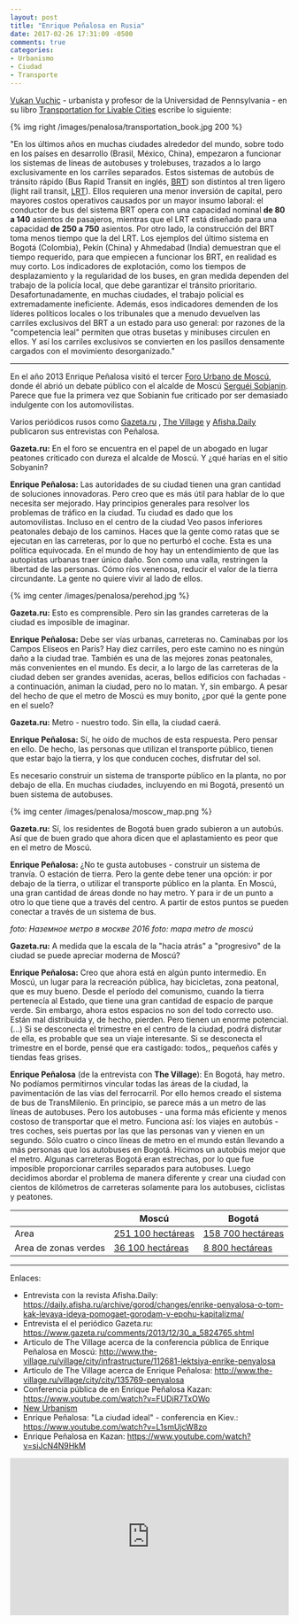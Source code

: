 ```yaml
---
layout: post
title: "Enrique Peñalosa en Rusia"
date: 2017-02-26 17:31:09 -0500
comments: true
categories: 
- Urbanismo
- Ciudad
- Transporte
---
```


[Vukan Vuchic](https://en.wikipedia.org/wiki/Vukan_R._Vuchic) - urbanista y profesor de la Universidad de Pennsylvania - en su libro [Transportation for Livable Cities](https://www.goodreads.com/book/show/2737061-transportation-for-livable-cities) escribe lo siguiente:

{% img right /images/penalosa/transportation_book.jpg 200 %}

"En los últimos años en muchas ciudades alrededor del mundo, sobre todo en los países en desarrollo (Brasil, México, China), empezaron a funcionar los sistemas de líneas de autobuses y trolebuses, trazados a lo largo exclusivamente en los carriles separados. Estos sistemas de autobús de tránsito rápido (Bus Rapid Transit en inglés, [BRT](https://es.wikipedia.org/wiki/Autob%C3%BAs_de_tr%C3%A1nsito_r%C3%A1pido)) son distintos al tren ligero (light rail transit, [LRT](https://en.wikipedia.org/wiki/Light_rail)). Ellos requieren una menor inversión de capital, pero mayores costos operativos causados ​​por un mayor insumo laboral: el conductor de bus del sistema BRT opera con una capacidad nominal **de 80 a 140** asientos de pasajeros, mientras que el LRT está diseñado para una capacidad **de 250 a 750** asientos. Por otro lado, la construcción del BRT toma menos tiempo que la del LRT. Los ejemplos del último sistema en Bogotá (Colombia), Pekín (China) y Ahmedabad (India) demuestran que el tiempo requerido, para que empiecen a funcionar los BRT, en realidad es muy corto. Los indicadores de explotación, como los tiempos de desplazamiento y la regularidad de los buses, en gran medida dependen del trabajo de la policía local, que debe garantizar el  tránsito prioritario. Desafortunadamente, en muchas ciudades, el trabajo policial es extremadamente ineficiente. Además, esos indicadores demenden de los líderes políticos locales o los tribunales que a menudo devuelven las carriles exclusivos del BRT a un estado para uso general: por razones de la "competencia leal" permiten que otras busetas y minibuses circulen en ellos. Y así los carriles exclusivos se convierten en los pasillos densamente cargados con el movimiento desorganizado."

<!-- more -->

-----

En el año 2013 Enrique Peñalosa visitó el tercer [Foro Urbano de Moscú](https://en.wikipedia.org/wiki/Moscow_Urban_Forum), donde él abrió un debate público con el alcalde de Moscú [Serguéi Sobianin](https://en.wikipedia.org/wiki/Sergey_Sobyanin). Parece que fue la primera vez que Sobianin fue criticado por ser demasiado indulgente con los automovilistas.

Varios periódicos rusos como [Gazeta.ru](https://www.gazeta.ru/) , [The Village](http://www.the-village.ru/) y [Afisha.Daily](https://en.wikipedia.org/wiki/Afisha) publicaron sus entrevistas con Peñalosa.

**Gazeta.ru:** En el foro se encuentra en el papel de un abogado en lugar peatones criticado con dureza el alcalde de Moscú. Y ¿qué harías en el sitio Sobyanin?

**Enrique Peñalosa:** Las autoridades de su ciudad tienen una gran cantidad de soluciones innovadoras. Pero creo que es más útil para hablar de lo que necesita ser mejorado. Hay principios generales para resolver los problemas de tráfico en la ciudad. Tu ciudad es dado que los automovilistas. Incluso en el centro de la ciudad Veo pasos inferiores peatonales debajo de los caminos. Haces que la gente como ratas que se ejecutan en las carreteras, por lo que no perturbó el coche. Esta es una política equivocada. En el mundo de hoy hay un entendimiento de que las autopistas urbanas traer único daño. Son como una valla, restringen la libertad de las personas. Cómo ríos venenosa, reducir el valor de la tierra circundante. La gente no quiere vivir al lado de ellos.

{% img center /images/penalosa/perehod.jpg %}

**Gazeta.ru:** Esto es comprensible. Pero sin las grandes carreteras de la ciudad es imposible de imaginar.

**Enrique Peñalosa:** Debe ser vías urbanas, carreteras no. Caminabas por los Campos Elíseos en París? Hay diez carriles, pero este camino no es ningún daño a la ciudad trae. También es una de las mejores zonas peatonales, más convenientes en el mundo. Es decir, a lo largo de las carreteras de la ciudad deben ser grandes avenidas, aceras, bellos edificios con fachadas - a continuación, animan la ciudad, pero no lo matan. Y, sin embargo. A pesar del hecho de que el metro de Moscú es muy bonito, ¿por qué la gente pone en el suelo?

**Gazeta.ru:** Metro - nuestro todo. Sin ella, la ciudad caerá.

**Enrique Peñalosa:**  Sí, he oído de muchos de esta respuesta. Pero pensar en ello. De hecho, las personas que utilizan el transporte público, tienen que estar bajo la tierra, y los que conducen coches, disfrutar del sol.

Es necesario construir un sistema de transporte público en la planta, no por debajo de ella. En muchas ciudades, incluyendo en mi Bogotá, presentó un buen sistema de autobuses.

{% img center /images/penalosa/moscow_map.png %}

**Gazeta.ru:** Sí, los residentes de Bogotá buen grado subieron a un autobús. Así que de buen grado que ahora dicen que el aplastamiento es peor que en el metro de Moscú.

**Enrique Peñalosa:**  ¿No te gusta autobuses - construir un sistema de tranvía. O estación de tierra. Pero la gente debe tener una opción: ir por debajo de la tierra, o utilizar el transporte público en la planta. En Moscú, una gran cantidad de áreas donde no hay metro. Y para ir de un punto a otro lo que tiene que a través del centro. A partir de estos puntos se pueden conectar a través de un sistema de bus.

*foto: Наземное метро в москве 2016*
*foto: mapa metro de moscú*

**Gazeta.ru:** A medida que la escala de la "hacia atrás" a "progresivo" de la ciudad se puede apreciar moderna de Moscú?

**Enrique Peñalosa:** Creo que ahora está en algún punto intermedio. En Moscú, un lugar para la recreación pública, hay bicicletas, zona peatonal, que es muy bueno. Desde el período del comunismo, cuando la tierra pertenecía al Estado, que tiene una gran cantidad de espacio de parque verde. Sin embargo, ahora estos espacios no son del todo correcto uso. Están mal distribuida y, de hecho, pierden. Pero tienen un enorme potencial. (...) Si se desconecta el trimestre en el centro de la ciudad, podrá disfrutar de ella, es probable que sea un viaje interesante. Si se desconecta el trimestre en el borde, pensé que era castigado: todos,, pequeños cafés y tiendas feas grises.

**Enrique Peñalosa** (de la entrevista con **The Village**): En Bogotá, hay metro. No podíamos permitirnos vincular todas las áreas de la ciudad, la pavimentación de las vías del ferrocarril. Por ello hemos creado el sistema de bus de TransMilenio. En principio, se parece más a un metro de las líneas de autobuses. Pero los autobuses - una forma más eficiente y menos costoso de transportar que el metro. Funciona así: los viajes en autobús - tres coches, seis puertas por las que las personas van y vienen en un segundo. Sólo cuatro o cinco líneas de metro en el mundo están llevando a más personas que los autobuses en Bogotá. Hicimos un autobús mejor que el metro. Algunas carreteras Bogotá eran estrechas, por lo que fue imposible proporcionar carriles separados para autobuses. Luego decidimos abordar el problema de manera diferente y crear una ciudad con cientos de kilómetros de carreteras solamente para los autobuses, ciclistas y peatones.

|   | Moscú | Bogotá |
|---|---|---|
| Area | [251 100 hectáreas](https://en.wikipedia.org/wiki/Moscow) | [158 700 hectáreas](https://en.wikipedia.org/wiki/Bogot%C3%A1) |
| Area de zonas verdes | [36 100 hectáreas](http://www.greenpeace.org/russia/ru/news/2015/07-05-moscow_trees/) | [8 800 hectáreas](http://www.eltiempo.com/archivo/documento/CMS-7634408) |

-----

Enlaces: 

* Entrevista con la revista Afisha.Daily: https://daily.afisha.ru/archive/gorod/changes/enrike-penyalosa-o-tom-kak-levaya-ideya-pomogaet-gorodam-v-epohu-kapitalizma/
* Entrevista el el periódico Gazeta.ru: https://www.gazeta.ru/comments/2013/12/30_a_5824765.shtml
* Articulo de The Village acerca de la conferencia pública de Enrique Peñalosa en Moscú: http://www.the-village.ru/village/city/infrastructure/112681-lektsiya-enrike-penyalosa
* Articulo de The Village acerca de Enrique Peñalosa: http://www.the-village.ru/village/city/city/135769-penyalosa
* Conferencia pública de en Enrique Peñalosa Kazan: https://www.youtube.com/watch?v=FUDjR7TxOWo
* [New Urbanism](https://es.wikipedia.org/wiki/New_Urbanism)
* Enrique Peñalosa: "La ciudad ideal" - conferencia en Kiev.: https://www.youtube.com/watch?v=L1smUjcW8zo
* Enrique Peñalosa en Kazan: https://www.youtube.com/watch?v=siJcN4N9HkM


<div style="position:relative;height:0;padding-bottom:56.25%"><iframe src="https://www.youtube.com/embed/FUDjR7TxOWo?ecver=2" width="640" height="360" frameborder="0" style="position:absolute;width:100%;height:100%;left:0" allowfullscreen></iframe></div>
